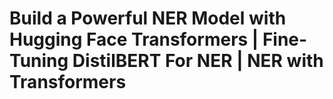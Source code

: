 # Build a Powerful NER Model with Hugging Face Transformers | Fine-Tuning DistilBERT For NER | NER with Transformers
